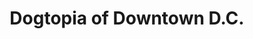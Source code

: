 ---
title: "Dogtopia of Downtown D.C."
url: /washington/dogtopia-of-downtown-d-c/
shop: pet grooming
---